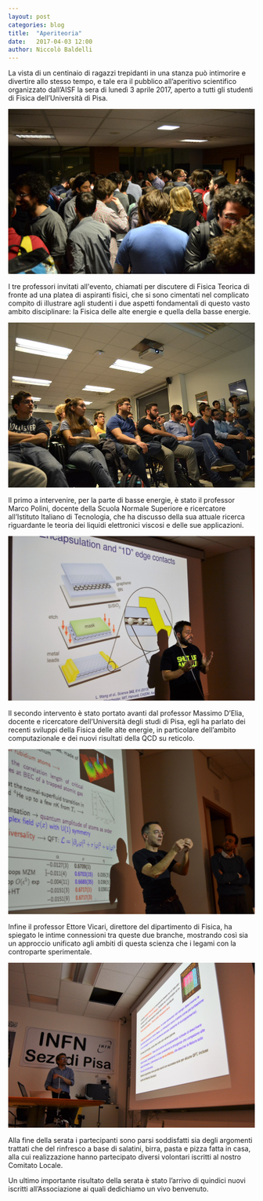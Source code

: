 ```yaml
---
layout: post
categories: blog
title:  "Aperiteoria"
date:   2017-04-03 12:00
author: Niccolò Baldelli
---
```


La vista di un centinaio di ragazzi trepidanti in una stanza può intimorire e divertire allo stesso tempo, e tale era il pubblico all’aperitivo scientifico organizzato dall’AISF la sera di lunedì 3 aprile 2017, aperto a tutti gli studenti di Fisica dell’Università di Pisa.

![Foto 1](/img/eventilocali/2017-PI-Aperiteoria/im1.jpg)

I tre professori invitati all'evento, chiamati per discutere di Fisica Teorica di fronte ad una platea di aspiranti fisici, che si sono cimentati nel complicato compito di illustrare agli studenti i due aspetti fondamentali di questo vasto ambito disciplinare: la Fisica delle alte energie e quella della basse energie.

![Foto 2](/img/eventilocali/2017-PI-Aperiteoria/im2.jpg)

Il primo a intervenire, per la parte di basse energie, è stato il professor Marco Polini, docente della Scuola Normale Superiore e ricercatore all’Istituto Italiano di Tecnologia, che ha discusso della sua attuale ricerca riguardante le teoria dei liquidi elettronici viscosi e delle sue applicazioni.

![Foto 3](/img/eventilocali/2017-PI-Aperiteoria/im3.jpg)

Il secondo intervento è stato portato avanti dal professor Massimo D’Elia, docente e ricercatore dell’Università degli studi di Pisa, egli ha parlato dei recenti sviluppi della Fisica delle alte energie, in particolare dell’ambito computazionale e dei nuovi risultati della QCD su reticolo.

![Foto 4](/img/eventilocali/2017-PI-Aperiteoria/im4.jpg)

Infine il professor Ettore Vicari, direttore del dipartimento di Fisica, ha spiegato le intime connessioni tra queste due branche, mostrando così sia un approccio unificato agli ambiti di questa scienza che i legami con la controparte sperimentale.

![Foto 5](/img/eventilocali/2017-PI-Aperiteoria/im5.jpg)

Alla fine della serata i partecipanti sono parsi soddisfatti sia degli argomenti trattati che del rinfresco a base di salatini, birra, pasta e pizza fatta in casa, alla cui realizzazione hanno partecipato diversi volontari iscritti al nostro Comitato Locale.

Un ultimo importante risultato della serata è stato l’arrivo di quindici nuovi iscritti all’Associazione ai quali dedichiamo un vivo benvenuto.
